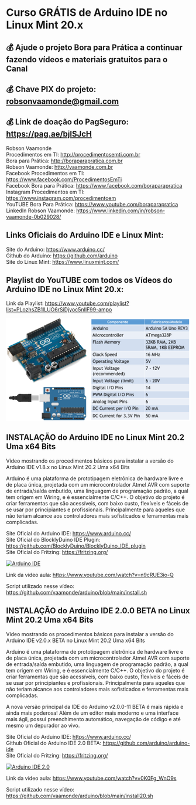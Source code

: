 # Curso GRÁTIS de Arduino IDE no Linux Mint 20.x

## 💰 Ajude o projeto Bora para Prática a continuar fazendo vídeos e materiais gratuitos para o Canal
## 💰 Chave PIX do projeto: robsonvaamonde@gmail.com
## 💰 Link de doação do PagSeguro: https://pag.ae/bjlSJcH

Robson Vaamonde<br>
Procedimentos em TI: http://procedimentosemti.com.br<br>
Bora para Prática: http://boraparapratica.com.br<br>
Robson Vaamonde: http://vaamonde.com.br<br>
Facebook Procedimentos em TI: https://www.facebook.com/ProcedimentosEmTi<br>
Facebook Bora para Prática: https://www.facebook.com/boraparapratica<br>
Instagram Procedimentos em TI: https://www.instagram.com/procedimentoem<br>
YouTUBE Bora Para Prática: https://www.youtube.com/boraparapratica<br>
LinkedIn Robson Vaamonde: https://www.linkedin.com/in/robson-vaamonde-0b029028/<br>

## **Links Oficiais do Arduino IDE e Linux Mint:**
Site do Arduino: https://www.arduino.cc/<br>
Github do Arduino: https://github.com/arduino<br>
Site do Linux Mint: https://www.linuxmint.com/​<br>

## **Playlist do YouTUBE com todos os Vídeos do Arduino IDE no Linux Mint 20.x:**
Link da Playlist: https://www.youtube.com/playlist?list=PLozhsZB1lLUO6rSiDjyoc5nIlF99-ampo

![Arduino](arduino.png)

## **INSTALAÇÃO do Arduino IDE no Linux Mint 20.2 Uma x64 Bits**

Vídeo mostrando os procedimentos básicos para instalar a versão do Arduino IDE v1.8.x no Linux Mint 20.2 Uma x64 Bits

Arduino é uma plataforma de prototipagem eletrônica de hardware livre e de placa única, projetada com um microcontrolador Atmel AVR com suporte de entrada/saída embutido, uma linguagem de programação padrão, a qual tem origem em Wiring, e é essencialmente C/C++. O objetivo do projeto é criar ferramentas que são acessíveis, com baixo custo, flexíveis e fáceis de se usar por principiantes e profissionais. Principalmente para aqueles que não teriam alcance aos controladores mais sofisticados e ferramentas mais complicadas. 

Site Oficial do Arduino IDE: https://www.arduino.cc/<br>
Site Oficial do BlocklyDuino IDE Plugin: https://github.com/BlocklyDuino/BlocklyDuino_IDE_plugin<br>
Site Oficial do Fritzing: https://fritzing.org/

[![Arduino IDE](http://img.youtube.com/vi/n9cRUE3io-Q/0.jpg)](https://www.youtube.com/watch?v=n9cRUE3io-Q "Arduino IDE")

Link da vídeo aula: https://www.youtube.com/watch?v=n9cRUE3io-Q

Script utilizado nesse vídeo: https://github.com/vaamonde/arduino/blob/main/install.sh

## **INSTALAÇÃO do Arduino IDE 2.0.0 BETA no Linux Mint 20.2 Uma x64 Bits**

Vídeo mostrando os procedimentos básicos para instalar a versão do Arduino IDE v2.0.x BETA no Linux Mint 20.2 Uma x64 Bits

Arduino é uma plataforma de prototipagem eletrônica de hardware livre e de placa única, projetada com um microcontrolador Atmel AVR com suporte de entrada/saída embutido, uma linguagem de programação padrão, a qual tem origem em Wiring, e é essencialmente C/C++. O objetivo do projeto é criar ferramentas que são acessíveis, com baixo custo, flexíveis e fáceis de se usar por principiantes e profissionais. Principalmente para aqueles que não teriam alcance aos controladores mais sofisticados e ferramentas mais complicadas. 

A nova versão principal da IDE do Arduino v2.0.0-11 BETA é mais rápida e ainda mais poderosa! Além de um editor mais moderno e uma interface mais ágil, possui preenchimento automático, navegação de código e até mesmo um depurador ao vivo.

Site Oficial do Arduino IDE: https://www.arduino.cc/<br>
Github Oficial do Arduino IDE 2.0 BETA: https://github.com/arduino/arduino-ide<br>
Site Oficial do Fritzing: https://fritzing.org/

[![Arduino IDE 2.0](http://img.youtube.com/vi/0K0Fg_WnO9s/0.jpg)](https://www.youtube.com/watch?v=0K0Fg_WnO9s "Arduino IDE 2.0")

Link da vídeo aula: https://www.youtube.com/watch?v=0K0Fg_WnO9s

Script utilizado nesse vídeo: https://github.com/vaamonde/arduino/blob/main/install20.sh